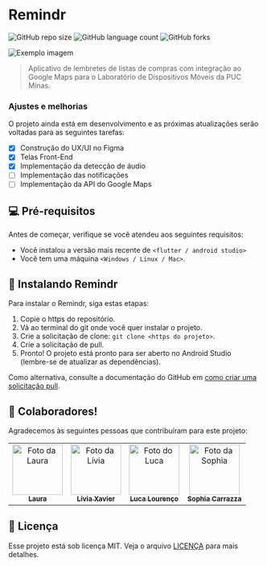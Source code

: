 # Remindr

![GitHub repo size](https://img.shields.io/github/repo-size/sophiacarrazza/Remindr?style=for-the-badge)
![GitHub language count](https://img.shields.io/github/languages/count/sophiacarrazza/Remindr?style=for-the-badge)
![GitHub forks](https://img.shields.io/github/forks/sophiacarrazza/Remindr?style=for-the-badge)
<!--
![Bitbucket open issues](https://img.shields.io/bitbucket/issues/sophiacarrazza/Remindr?style=for-the-badge)
![Bitbucket open pull requests](https://img.shields.io/bitbucket/pr-raw/sophiacarrazza/Remindre?style=for-the-badge)
-->
<img src="imagem.png" alt="Exemplo imagem">

> Aplicativo de lembretes de listas de compras com integração ao Google Maps para o Laboratório de Dispositivos Móveis da PUC Minas.

### Ajustes e melhorias

O projeto ainda está em desenvolvimento e as próximas atualizações serão voltadas para as seguintes tarefas:

- [x] Construção do UX/UI no Figma
- [x] Telas Front-End
- [x] Implementação da detecção de áudio
- [ ] Implementação das notificações
- [ ] Implementação da API do Google Maps

## 💻 Pré-requisitos

Antes de começar, verifique se você atendeu aos seguintes requisitos:

- Você instalou a versão mais recente de `<flutter / android studio>`
- Você tem uma máquina `<Windows / Linux / Mac>`.

## 🚀 Instalando Remindr

Para instalar o Remindr, siga estas etapas:

1. Copie o https do repositório.
2. Vá ao terminal do git onde você quer instalar o projeto.
3. Crie a solicitação de clone: `git clone <https do projeto>`.
7. Crie a solicitação de pull.
8. Pronto! O projeto está pronto para ser aberto no Android Studio (lembre-se de atualizar as dependências).

Como alternativa, consulte a documentação do GitHub em [como criar uma solicitação pull](https://help.github.com/en/github/collaborating-with-issues-and-pull-requests/creating-a-pull-request).

## 🤝 Colaboradores!

Agradecemos às seguintes pessoas que contribuíram para este projeto:

<table>
  <tr>
    <td align="center">
      <a href="https://github.com/laura3141" title="defina o título do link">
        <img src="https://github.com/user-attachments/assets/6edbc266-cc90-43f5-96a0-52d43af68cac" width="100px;" alt="Foto da Laura"/><br>
        <sub>
          <b>Laura </b>
        </sub>
      </a>
    </td>
    <td align="center">
      <a href="https://github.com/liviacx" title="defina o título do link">
        <img src="https://github.com/user-attachments/assets/f9a9d393-b9d2-4405-8950-c55548852d0d" width="100px;" alt="Foto da Lívia"/><br>
        <sub>
          <b>Lívia Xavier</b>
        </sub>
      </a>
    </td>
    <td align="center">
      <a href="https://github.com/LucaGonzaga" title="defina o título do link">
        <img src="https://github.com/user-attachments/assets/b9143166-0c6f-47ab-8209-060b8c710baf" width="100px;" alt="Foto do Luca"/><br>
        <sub>
          <b>Luca Lourenço</b>
        </sub>
      </a>
    </td>
    <td align="center">
      <a href="https://github.com/sophiacarrazza" title="defina o título do link">
        <img src="https://github.com/user-attachments/assets/7ce06a54-1db9-4938-940b-ddcf7654f780" width="100px;" alt="Foto da Sophia"/><br>
        <sub>
          <b>Sophia Carrazza</b>
        </sub>
      </a>
    </td>
  </tr>
</table>

## 📝 Licença

Esse projeto está sob licença MIT. Veja o arquivo [LICENÇA](LICENSE) para mais detalhes.
